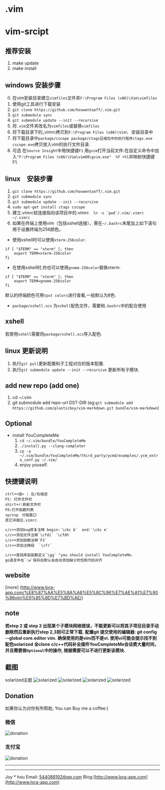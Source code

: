 # .vim
# vim-srcipt

## 推荐安装
1. make update
2. make install

## windows 安装步骤
0. 在vim安装目录建立`vimfiles`文件夹`F:\Program Files (x86)\Vim\vimfiles`  
1. 使用git工具进行下载安装  
2. `git clone https://github.com/houwentaoff/.vim.git`  
3. `git submodule sync`  
4. `git submodule update --init --recursive`  
5. 将`.vim`文件夹改名为`vimfiles`或替换`vimfiles`  
6. 将下载目录下的_vimrc拷贝到`F:\Program Files (x86)\Vim\ ` 安装目录中  
7. 将下载目录中`package/cscope package/ctags压缩包中的执行程序ctags.exe cscope.exe`拷贝放入vim的执行文件目录.
8. 可选 在`Source Insight`中用快捷键`F1` 用`gvim`打开当前文件:在自定义命令中加入`"F:\Program Files (x86)\Vim\vim80\gvim.exe"  %f +%l`并映射快捷键F1.

## linux　安装步骤
1. `git clone https://github.com/houwentaoff/.vim.git`  
2. `git submodule sync`  
3. `git submodule update --init --recursive`  
4. `sudo apt-get install ctags cscope`  
5.  建立.vimrc软连接指向该项目中的.vimrc　``ln -s `pwd`/.vim/.vimrc ~/.vimrc``      
6.  如果在终端上使用vim（包括xshell连接），需在`~/.bashrc`末尾加上如下语句用于设置终端为256颜色。
* 使用xshell时可以使用`xterm-256color`.
``` shell
if [ "$TERM" == "xterm" ]; then
    export TERM=xterm-256color
fi
```
* 在使用xshell时,你也可以使用`gnome-256color`替换xterm.
``` shell
if [ "$TERM" == "xterm" ]; then
    export TERM=gnome-256color
fi
```
默认的终端颜色可用`tput colors`进行查看,一般默认为8色.
* `package/xshell.xcs` 为`xshell`配色文件，需要和`.bashrc`中的配合使用

## xshell
若使用`xshell`需要将`package/xshell.xcs`导入配色.

## linux 更新说明
1. 执行`git pull`更新配置和子工程对应的版本配置.
2. 执行`git submodule update --init --recursive` 更新所有子模块.

## add new repo (add one)
1. cd ~/.vim 
2. git submodule add repo-url  DST-DIR (eg:`git submodule add https://github.com/plasticboy/vim-markdown.git bundle/vim-markdown`)  

## Optional
* install YouCompleteMe
    1. `cd ~/.vim/bundle/YouCompleteMe`
    2. `./install.py --clang-completer`
    3. `cp -a ~/.vim/bundle/YouCompleteMe/third_party/ycmd/examples/.ycm_extra_conf.py ~/.vim/`
    4. enjoy youself.

## 快捷键说明
```
ctrl+<或> : 左/右缩进 
F5: 打开文件栏
shirt+r:刷新文件栏
F6:打开函数列表
sp/vsp　分裂窗口
其它详细见.vimrc．

c/c++添加bug修复注释 begin:`\ckc b`  end:`\ckc e`
c/c++添加文件注释`\cfdi` `\cfdh`
c/c++添加函数注释`F3`
c/c++添加注释段  `\cfr`  

c/c++查找库函函数定义`\gg` "you should install YouCompleteMe.
go语言中在`:w`保存后默认会自动添加缺少的包和代码对齐

```
## website
[more] (http://www.lora-app.com/%E8%87%AA%E5%8A%A8%E5%8C%96%E7%AE%A1%E7%90%86vim%E9%85%8D%E7%BD%AE/)

## note
**若step 2 或 step 3 出现某个子模块网络错误，不能更新可以将其子项目目录手动删除然后重新执行step 2,3则可正常下载.**
**配置git 提交使用的编辑器: git config --global core.editor vim.**
**确保使用的是vim而不是vi. 使用vi可能会提示找不到配色solarized**
**全clone c/c++代码补全插件YouCompleteMe会话费大量时间，并且需要做`Optional`中的操作, 根据需要可以不进行更新该模块.**

## 截图
solarized主题
![solarized](https://github.com/houwentaoff/images/blob/master/vim4.png)
![solarized](https://github.com/houwentaoff/images/blob/master/vim1.png)
![solarized](https://github.com/houwentaoff/images/blob/master/vim2.png)
![solarized](https://github.com/houwentaoff/images/blob/master/vim3.png)

## Donation
如果你认为对你有所帮助, You can Buy me a coffee:)
### 微信
![donation](https://github.com/houwentaoff/images/blob/master/wxpay_qrcode.png)
### 支付宝
![donation](https://github.com/houwentaoff/images/blob/master/alipay.jpg)

-----------------
-----------------
Joy * hou
Email: 544088192@qq.com
Blog:[http://www.lora-app.com](http://www.lora-app.com)
